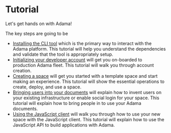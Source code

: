 # Tutorial

Let's get hands on with Adama!

The key steps are going to be
* [Installing the CLI tool](./00-install.md) which is the primary way to interact with the Adama platform. This tutorial will help you understand the dependencies and validate that the tool is appropriately setup.
* [Initializing your developer account](./00-init.md) will get you on-boarded to production Adama fleet. This tutorial will walk you through account creation.
* [Creating a space](./02-creating-a-space.md) will get you started with a template space and start making an experience. This tutorial will show the essential operations to create, deploy, and use a space.
* [Bringing users into your documents](./04-authorities.md) will explain how to invent users on your existing infrastructure or enable social login for your space. This tutorial will explain how to bring people in to use your Adama documents.
* [Using the JavaScript client](./05-js-client.md) will walk you through how to use your new space with the JavaScript client. This tutorial will explain how to use the JavaScript API to build applications with Adama.
